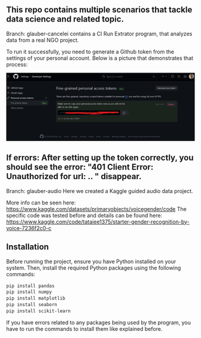 This repo contains multiple scenarios that tackle data science and related topic.
---
Branch: glauber-cancelei 
contains a CI Run Extrator program, that analyzes data from a real NGO project. 

To run it successfully, you need to generate a Github token from the settings of your personal account. Below is a picture that demonstrates that process:

![alt text](assets/image.png)

If errors:
After setting up the token correctly, you should see the error: "401 Client Error: Unauthorized for url: .. " disappear.
---
Branch: glauber-audio
Here we created a Kaggle guided audio data project. 

More info can be seen here: https://www.kaggle.com/datasets/primaryobjects/voicegender/code
The specific code was tested before and details can be found here: https://www.kaggle.com/code/tataiee1375/starter-gender-recognition-by-voice-7236f2c0-c

## Installation

Before running the project, ensure you have Python installed on your system. Then, install the required Python packages using the following commands:

```sh
pip install pandas
pip install numpy
pip install matplotlib
pip install seaborn
pip install scikit-learn
```

If you have errors related to any packages being used by the program, you have to run the commands to install them like explained before.


